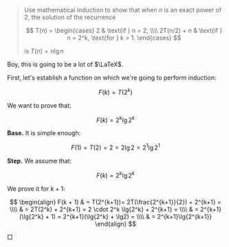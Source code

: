 > Use mathematical induction to show that when $n$ is an exact power of 2, the
> solution of the recurrence
>
> $$ T(n) = \begin{cases}
>      2           & \text{if } n = 2, \\\\
>      2T(n/2) + n & \text{if } n = 2^k, \text{for } k > 1.
>    \end{cases} $$
>
> is $T(n) = n\lg{n}$

Boy, this is going to be a lot of $\LaTeX$.

First, let's establish a function on which we're going to perform induction:

$$ F(k) = T(2^k) $$

We want to prove that:

$$ F(k) = 2^k \lg{2^k} $$

**Base.** It is simple enough:

$$ F(1) = T(2) = 2 = 2\lg2 = 2^1\lg{2^1} $$

**Step.** We assume that:

$$ F(k) = 2^k \lg{2^k} $$

We prove it for $k + 1$:

$$ \begin{align}
   F(k + 1) & = T(2^{k+1})= 2T(\frac{2^{k+1}}{2}) + 2^{k+1} = \\\\
            & = 2T(2^k) + 2^{k+1} = 2 \cdot 2^k \lg{2^k} + 2^{k+1} = \\\\
            & = 2^{k+1}(\lg{2^k} + 1) = 2^{k+1}(\lg{2^k} + \lg2) = \\\\
            & = 2^{k+1}\lg{2^{k+1}}
   \end{align} $$

□
